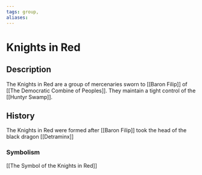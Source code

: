 ```yaml
---
tags: group, 
aliases:
---
```


# Knights in Red
## Description
The Knights in Red are a group of mercenaries sworn to [[Baron Filip]] of [[The Democratic Combine of Peoples]]. They maintain a tight control of the [[Huntyr Swamp]].

## History
The Knights in Red were formed after [[Baron Filip]] took the head of the black dragon [[Detraminx]]

### Symbolism
[[The Symbol of the Knights in Red]]